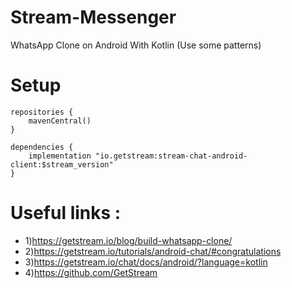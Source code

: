 # Stream-Messenger
WhatsApp Clone on Android With Kotlin (Use some patterns)





# Setup
```
repositories {
    mavenCentral()
}

dependencies {
    implementation "io.getstream:stream-chat-android-client:$stream_version"
}
```
# Useful links :
* 1)https://getstream.io/blog/build-whatsapp-clone/
* 2)https://getstream.io/tutorials/android-chat/#congratulations
* 3)https://getstream.io/chat/docs/android/?language=kotlin
* 4)https://github.com/GetStream

